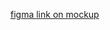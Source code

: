 [figma link on mockup](https://www.figma.com/file/0XcE93sXDoeYWpCZJy2Kya/mockup-todo?type=design&node-id=0-1&t=359GqcBI62NVqqzA-0)
